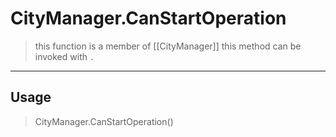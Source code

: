 # CityManager.CanStartOperation
> this function is a member of [[CityManager]]
> this method can be invoked with `.`
-----
## Usage
> CityManager.CanStartOperation()
